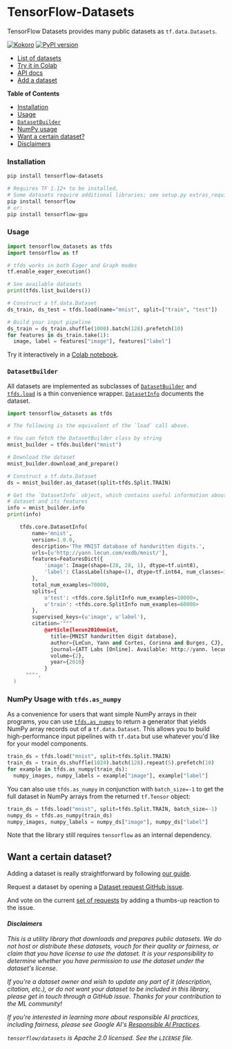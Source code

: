 # TensorFlow-Datasets

TensorFlow Datasets provides many public datasets as `tf.data.Datasets`.

[![Kokoro](https://storage.googleapis.com/tfds-kokoro-public/kokoro-build.svg)](https://storage.googleapis.com/tfds-kokoro-public/kokoro-build.html)
[![PyPI version](https://badge.fury.io/py/tensorflow-datasets.svg)](https://badge.fury.io/py/tensorflow-datasets)

* [List of datasets](https://github.com/tensorflow/datasets/tree/master/docs/datasets.md)
* [Try it in Colab](https://colab.research.google.com/github/tensorflow/datasets/blob/master/docs/overview.ipynb)
* [API docs](https://www.tensorflow.org/datasets/api_docs/python/tfds)
* [Add a dataset](https://github.com/tensorflow/datasets/tree/master/docs/add_dataset.md)

**Table of Contents**

* [Installation](#installation)
* [Usage](#usage)
* [`DatasetBuilder`](#datasetbuilder)
* [NumPy usage](#numpy-usage-with-tfdsas-numpy)
* [Want a certain dataset?](#want-a-certain-dataset)
* [Disclaimers](#disclaimers)

### Installation

```sh
pip install tensorflow-datasets

# Requires TF 1.12+ to be installed.
# Some datasets require additional libraries; see setup.py extras_require
pip install tensorflow
# or:
pip install tensorflow-gpu
```

### Usage

```python
import tensorflow_datasets as tfds
import tensorflow as tf

# tfds works in both Eager and Graph modes
tf.enable_eager_execution()

# See available datasets
print(tfds.list_builders())

# Construct a tf.data.Dataset
ds_train, ds_test = tfds.load(name="mnist", split=["train", "test"])

# Build your input pipeline
ds_train = ds_train.shuffle(1000).batch(128).prefetch(10)
for features in ds_train.take(1):
  image, label = features["image"], features["label"]
```

Try it interactively in a
[Colab notebook](https://colab.research.google.com/github/tensorflow/datasets/blob/master/docs/overview.ipynb).

### `DatasetBuilder`

All datasets are implemented as subclasses of
[`DatasetBuilder`](https://www.tensorflow.org/datasets/api_docs/python/tfds/core/DatasetBuilder.md)
and
[`tfds.load`](https://www.tensorflow.org/datasets/api_docs/python/tfds/load.md)
is a thin convenience wrapper.
[`DatasetInfo`](https://www.tensorflow.org/datasets/api_docs/python/tfds/core/DatasetInfo.md)
documents the dataset.

```python
import tensorflow_datasets as tfds

# The following is the equivalent of the `load` call above.

# You can fetch the DatasetBuilder class by string
mnist_builder = tfds.builder("mnist")

# Download the dataset
mnist_builder.download_and_prepare()

# Construct a tf.data.Dataset
ds = mnist_builder.as_dataset(split=tfds.Split.TRAIN)

# Get the `DatasetInfo` object, which contains useful information about the
# dataset and its features
info = mnist_builder.info
print(info)

    tfds.core.DatasetInfo(
        name='mnist',
        version=1.0.0,
        description='The MNIST database of handwritten digits.',
        urls=[u'http://yann.lecun.com/exdb/mnist/'],
        features=FeaturesDict({
            'image': Image(shape=(28, 28, 1), dtype=tf.uint8),
            'label': ClassLabel(shape=(), dtype=tf.int64, num_classes=10)
        },
        total_num_examples=70000,
        splits={
            u'test': <tfds.core.SplitInfo num_examples=10000>,
            u'train': <tfds.core.SplitInfo num_examples=60000>
        },
        supervised_keys=(u'image', u'label'),
        citation='"""
            @article{lecun2010mnist,
              title={MNIST handwritten digit database},
              author={LeCun, Yann and Cortes, Corinna and Burges, CJ},
              journal={ATT Labs [Online]. Available: http://yann. lecun. com/exdb/mnist},
              volume={2},
              year={2010}
            }
      """',
  )
```

### NumPy Usage with `tfds.as_numpy`

As a convenience for users that want simple NumPy arrays in their programs, you
can use
[`tfds.as_numpy`](https://www.tensorflow.org/datasets/api_docs/python/tfds/as_numpy.md)
to return a generator that yields NumPy array
records out of a `tf.data.Dataset`. This allows you to build high-performance
input pipelines with `tf.data` but use whatever you'd like for your model
components.

```python
train_ds = tfds.load("mnist", split=tfds.Split.TRAIN)
train_ds = train_ds.shuffle(1024).batch(128).repeat(5).prefetch(10)
for example in tfds.as_numpy(train_ds):
  numpy_images, numpy_labels = example["image"], example["label"]
```

You can also use `tfds.as_numpy` in conjunction with `batch_size=-1` to
get the full dataset in NumPy arrays from the returned `tf.Tensor` object:

```python
train_ds = tfds.load("mnist", split=tfds.Split.TRAIN, batch_size=-1)
numpy_ds = tfds.as_numpy(train_ds)
numpy_images, numpy_labels = numpy_ds["image"], numpy_ds["label"]
```

Note that the library still requires `tensorflow` as an internal dependency.

## Want a certain dataset?

Adding a dataset is really straightforward by following
[our guide](https://github.com/tensorflow/datasets/tree/master/docs/add_dataset.md).

Request a dataset by opening a
[Dataset request GitHub issue](https://github.com/tensorflow/datasets/issues/new?assignees=&labels=dataset+request&template=dataset-request.md&title=%5Bdata+request%5D+%3Cdataset+name%3E).

And vote on the current
[set of requests](https://github.com/tensorflow/datasets/labels/dataset%20request)
by adding a thumbs-up reaction to the issue.

#### *Disclaimers*

*This is a utility library that downloads and prepares public datasets. We do*
*not host or distribute these datasets, vouch for their quality or fairness, or*
*claim that you have license to use the dataset. It is your responsibility to*
*determine whether you have permission to use the dataset under the dataset's*
*license.*

*If you're a dataset owner and wish to update any part of it (description,*
*citation, etc.), or do not want your dataset to be included in this*
*library, please get in touch through a GitHub issue. Thanks for your*
*contribution to the ML community!*

*If you're interested in learning more about responsible AI practices, including*
*fairness, please see Google AI's [Responsible AI Practices](https://ai.google/education/responsible-ai-practices).*

*`tensorflow/datasets` is Apache 2.0 licensed. See the `LICENSE` file.*
